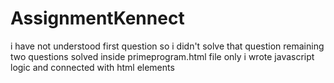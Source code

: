 # AssignmentKennect
i have not understood first question so i didn't solve that question 
remaining two questions solved
inside primeprogram.html file only i wrote javascript logic and connected with html elements

